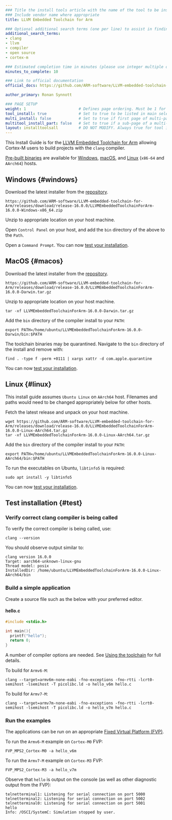 ```yaml
---
### Title the install tools article with the name of the tool to be installed
### Include vendor name where appropriate
title: LLVM Embedded Toolchain for Arm

### Optional additional search terms (one per line) to assist in finding the article
additional_search_terms:
- clang
- llvm
- compiler
- open source
- cortex-m

### Estimated completion time in minutes (please use integer multiple of 5)
minutes_to_complete: 10

### Link to official documentation
official_docs: https://github.com/ARM-software/LLVM-embedded-toolchain-for-Arm

author_primary: Ronan Synnott

### PAGE SETUP
weight: 1                       # Defines page ordering. Must be 1 for first (or only) page.
tool_install: true              # Set to true to be listed in main selection page, else false
multi_install: false            # Set to true if first page of multi-page article, else false
multitool_install_part: false   # Set to true if a sub-page of a multi-page article, else false
layout: installtoolsall         # DO NOT MODIFY. Always true for tool install articles
---
```


This Install Guide is for the [LLVM Embedded Toolchain for Arm](https://github.com/ARM-software/LLVM-embedded-toolchain-for-Arm) allowing Cortex-M users to build projects with the `clang` compiler.

[Pre-built binaries](https://github.com/ARM-software/LLVM-embedded-toolchain-for-Arm/releases) are available for [Windows](#windows), [macOS](#macos), and [Linux](#linux) (`x86-64` and `AArch64`) hosts. 

## Windows {#windows}

Download the latest installer from the [repository](https://github.com/ARM-software/LLVM-embedded-toolchain-for-Arm/releases).
```url
https://github.com/ARM-software/LLVM-embedded-toolchain-for-Arm/releases/download/release-16.0.0/LLVMEmbeddedToolchainForArm-16.0.0-Windows-x86_64.zip
```
Unzip to appropriate location on your host machine.

Open `Control Panel` on your host, and add the `bin` directory of the above to the `Path`.

Open a `Command Prompt`. You can now [test your installation](#test).

## MacOS {#macos}

Download the latest installer from the [repository](https://github.com/ARM-software/LLVM-embedded-toolchain-for-Arm/releases).
```url
https://github.com/ARM-software/LLVM-embedded-toolchain-for-Arm/releases/download/release-16.0.0/LLVMEmbeddedToolchainForArm-16.0.0-Darwin.tar.gz
```
Unzip to appropriate location on your host machine.
```command
tar -xf LLVMEmbeddedToolchainForArm-16.0.0-Darwin.tar.gz
```
Add the `bin` directory of the compiler install to your `PATH`:
```command
export PATH=/home/ubuntu/LLVMEmbeddedToolchainForArm-16.0.0-Darwin/bin:$PATH
```
The toolchain binaries may be quarantined. Navigate to the `bin` directory of the install and remove with:
``` command
find . -type f -perm +0111 | xargs xattr -d com.apple.quarantine
```
You can now [test your installation](#test).

## Linux {#linux}

This install guide assumes `Ubuntu Linux` on `AArch64` host. Filenames and paths would need to be changed appropriately below for other hosts.

Fetch the latest release and unpack on your host machine.
```command
wget https://github.com/ARM-software/LLVM-embedded-toolchain-for-Arm/releases/download/release-16.0.0/LLVMEmbeddedToolchainForArm-16.0.0-Linux-AArch64.tar.gz
tar -xf LLVMEmbeddedToolchainForArm-16.0.0-Linux-AArch64.tar.gz
```
Add the `bin` directory of the compiler install to your `PATH`:
```command
export PATH=/home/ubuntu/LLVMEmbeddedToolchainForArm-16.0.0-Linux-AArch64/bin:$PATH
```
To run the executables on Ubuntu, `libtinfo5` is required:
``` command
sudo apt install -y libtinfo5
```
You can now [test your installation](#test).

## Test installation {#test}

### Verify correct clang compiler is being called

To verify the correct compiler is being called, use:
```command
clang --version
```
You should observe output similar to:
```output
clang version 16.0.0
Target: aarch64-unknown-linux-gnu
Thread model: posix
InstalledDir: /home/ubuntu/LLVMEmbeddedToolchainForArm-16.0.0-Linux-AArch64/bin
```

### Build a simple application

Create a source file such as the below with your preferred editor.

#### hello.c
```C
#include <stdio.h>

int main(){
  printf("hello");
  return 0;
}
```
A number of compiler options are needed. See [Using the toolchain](https://github.com/ARM-software/LLVM-embedded-toolchain-for-Arm#using-the-toolchain) for full details.

To build for `Armv6-M`:
```command
clang --target=armv6m-none-eabi -fno-exceptions -fno-rtti -lcrt0-semihost -lsemihost -T picolibc.ld -o hello_v6m hello.c
```
To build for `Armv7-M`:
```
clang --target=armv7m-none-eabi -fno-exceptions -fno-rtti -lcrt0-semihost -lsemihost -T picolibc.ld -o hello_v7m hello.c
```

### Run the examples

The applications can be run on an appropriate [Fixed Virtual Platform (FVP)](../fm_fvp/fvp/).

To run the `Armv6-M` example on `Cortex-M0` FVP:
```command
FVP_MPS2_Cortex-M0 -a hello_v6m
```
To run the `Armv7-M` example on `Cortex-M3` FVP:
```command
FVP_MPS2_Cortex-M3 -a hello_v7m
```
Observe that `hello` is output on the console (as well as other diagnostic output from the FVP):
```output
telnetterminal1: Listening for serial connection on port 5000
telnetterminal2: Listening for serial connection on port 5002
telnetterminal0: Listening for serial connection on port 5001
hello
Info: /OSCI/SystemC: Simulation stopped by user.
```
